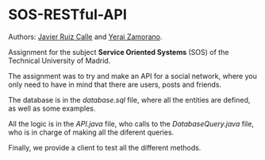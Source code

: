 # SOS-RESTful-API

Authors: [Javier Ruiz Calle](https://github.com/javiruiz01) and [Yerai Zamorano](https://github.com/yerai).

Assignment for the subject **Service Oriented Systems** (SOS) of the Technical University of Madrid.

The assignment was to try and make an API for a social network, where you only need to have in mind that there are users, posts and friends.

The database is in the *database.sql* file, where all the entities are defined, as well as some examples. 

All the logic is in the *API.java* file, who calls to the *DatabaseQuery.java* file, who is in charge of making all the diferent queries. 

Finally, we provide a client to test all the different methods.
